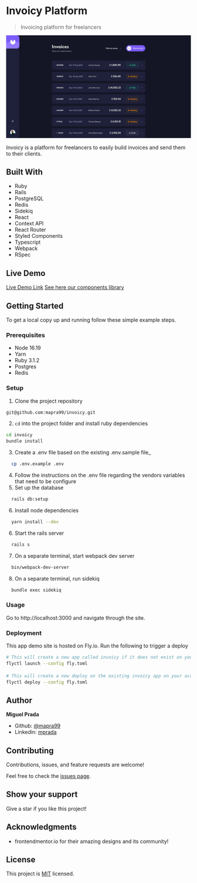 # Invoicy Platform

> Invoicing platform for freelancers

![screenshot](./docs/preview.jpg)

Invoicy is a platform for freelancers to easily build invoices and send them to their clients.

## Built With

- Ruby
- Rails
- PostgreSQL
- Redis
- Sidekiq
- React
- Context API
- React Router
- Styled Components
- Typescript
- Webpack
- RSpec

## Live Demo

[Live Demo Link](https://invoicy.fly.dev/)
[See here our components library](https://invoicy-storybook.vercel.app/?path=/story/components-button--default)


## Getting Started

To get a local copy up and running follow these simple example steps.

### Prerequisites

- Node 16.19
- Yarn
- Ruby 3.1.2
- Postgres
- Redis

### Setup

1. Clone the project repository
  ```bash
  git@github.com:mapra99/invoicy.git
  ```
2. `cd` into the project folder and install ruby dependencies
  ```bash
  cd invoicy
  bundle install
  ```
3. Create a .env file based on the existing .env.sample file_
  ```bash
    cp .env.example .env
  ```
4. Follow the instructions on the .env file regarding the vendors variables that need  to be configure
5. Set up the database
  ```bash
    rails db:setup
  ```
6. Install node dependencies
  ```bash
    yarn install --dev
  ```
6. Start the rails server
  ```bash
    rails s
  ```
7. On a separate terminal, start webpack dev server
  ```bash
    bin/webpack-dev-server
  ```
8. On a separate terminal, run sidekiq
  ```bash
    bundle exec sidekiq
  ```

### Usage
Go to http://localhost:3000 and navigate through the site.

### Deployment
This app demo site is hosted on Fly.io. Run the following to trigger a deploy
```bash
# This will create a new app called invoicy if it does not exist on your account
flyctl launch --config fly.toml

# This will create a new deploy on the existing invoicy app on your account
flyctl deploy --config fly.toml
```

## Author

**Miguel Prada**

- Github: [@mapra99](https://github.com/mapra99)
- Linkedin: [mprada](https://linkedin.com/in/mprada)

## Contributing

Contributions, issues, and feature requests are welcome!

Feel free to check the [issues page](issues/).

## Show your support

Give a star if you like this project!

## Acknowledgments

- frontendmentor.io for their amazing designs and its community!

## License

This project is [MIT](lic.url) licensed.

